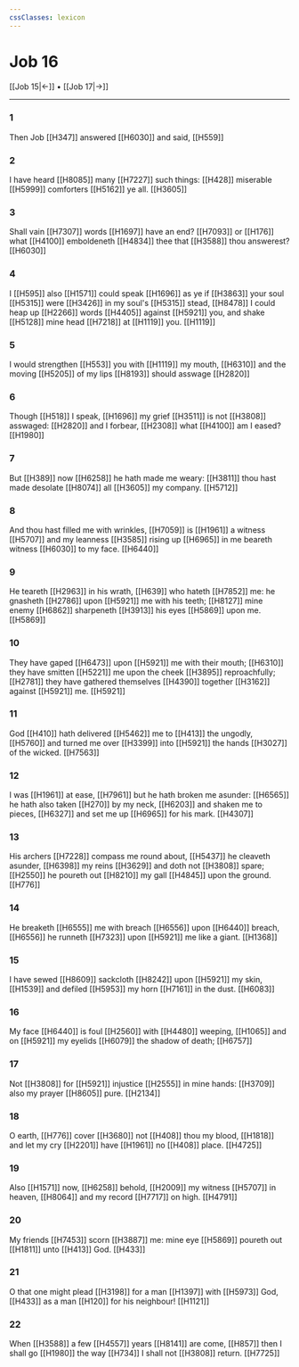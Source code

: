 ```yaml
---
cssClasses: lexicon
---
```

# Job 16

[[Job 15|←]] • [[Job 17|→]]

---

### 1
Then Job [[H347]] answered [[H6030]] and said, [[H559]]

### 2
I have heard [[H8085]] many [[H7227]]  such things: [[H428]] miserable [[H5999]] comforters [[H5162]] ye all. [[H3605]]

### 3
Shall vain [[H7307]] words [[H1697]] have an end? [[H7093]] or [[H176]] what [[H4100]] emboldeneth [[H4834]] thee that [[H3588]] thou answerest? [[H6030]]

### 4
I [[H595]] also [[H1571]] could speak [[H1696]] as ye if [[H3863]] your soul [[H5315]] were [[H3426]] in my soul's [[H5315]] stead, [[H8478]] I could heap up [[H2266]] words [[H4405]] against [[H5921]] you, and shake [[H5128]] mine head [[H7218]] at [[H1119]] you. [[H1119]]

### 5
I would strengthen [[H553]] you with [[H1119]] my mouth, [[H6310]] and the moving [[H5205]] of my lips [[H8193]] should asswage [[H2820]]

### 6
Though [[H518]] I speak, [[H1696]] my grief [[H3511]] is not [[H3808]] asswaged: [[H2820]] and I forbear, [[H2308]] what [[H4100]] am I eased? [[H1980]]

### 7
But [[H389]] now [[H6258]] he hath made me weary: [[H3811]] thou hast made desolate [[H8074]] all [[H3605]] my company. [[H5712]]

### 8
And thou hast filled me with wrinkles, [[H7059]] is [[H1961]] a witness [[H5707]] and my leanness [[H3585]] rising up [[H6965]] in me beareth witness [[H6030]] to my face. [[H6440]]

### 9
He teareth [[H2963]] in his wrath, [[H639]] who hateth [[H7852]] me: he gnasheth [[H2786]] upon [[H5921]] me with his teeth; [[H8127]] mine enemy [[H6862]] sharpeneth [[H3913]] his eyes [[H5869]] upon me. [[H5869]]

### 10
They have gaped [[H6473]] upon [[H5921]] me with their mouth; [[H6310]] they have smitten [[H5221]] me upon the cheek [[H3895]] reproachfully; [[H2781]] they have gathered themselves [[H4390]] together [[H3162]] against [[H5921]] me. [[H5921]]

### 11
God [[H410]] hath delivered [[H5462]] me to [[H413]] the ungodly, [[H5760]] and turned me over [[H3399]] into [[H5921]] the hands [[H3027]] of the wicked. [[H7563]]

### 12
I was [[H1961]] at ease, [[H7961]] but he hath broken me asunder: [[H6565]] he hath also taken [[H270]] by my neck, [[H6203]] and shaken me to pieces, [[H6327]] and set me up [[H6965]] for his mark. [[H4307]]

### 13
His archers [[H7228]] compass me round about, [[H5437]] he cleaveth asunder, [[H6398]] my reins [[H3629]] and doth not [[H3808]] spare; [[H2550]] he poureth out [[H8210]] my gall [[H4845]] upon the ground. [[H776]]

### 14
He breaketh [[H6555]] me with breach [[H6556]] upon [[H6440]] breach, [[H6556]] he runneth [[H7323]] upon [[H5921]] me like a giant. [[H1368]]

### 15
I have sewed [[H8609]] sackcloth [[H8242]] upon [[H5921]] my skin, [[H1539]] and defiled [[H5953]] my horn [[H7161]] in the dust. [[H6083]]

### 16
My face [[H6440]] is foul [[H2560]] with [[H4480]] weeping, [[H1065]] and on [[H5921]] my eyelids [[H6079]] the shadow of death; [[H6757]]

### 17
Not [[H3808]] for [[H5921]] injustice [[H2555]] in mine hands: [[H3709]] also my prayer [[H8605]] pure. [[H2134]]

### 18
O earth, [[H776]] cover [[H3680]] not [[H408]] thou my blood, [[H1818]] and let my cry [[H2201]] have [[H1961]] no [[H408]] place. [[H4725]]

### 19
Also [[H1571]] now, [[H6258]] behold, [[H2009]] my witness [[H5707]] in heaven, [[H8064]] and my record [[H7717]] on high. [[H4791]]

### 20
My friends [[H7453]] scorn [[H3887]] me: mine eye [[H5869]] poureth out [[H1811]] unto [[H413]] God. [[H433]]

### 21
O that one might plead [[H3198]] for a man [[H1397]] with [[H5973]] God, [[H433]] as a man [[H120]] for his neighbour! [[H1121]]

### 22
When [[H3588]] a few [[H4557]] years [[H8141]] are come, [[H857]] then I shall go [[H1980]] the way [[H734]] I shall not [[H3808]] return. [[H7725]]